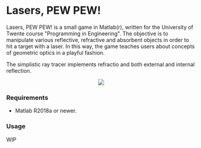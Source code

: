# Lasers, PEW PEW!

Lasers, PEW PEW! is a small game in Matlab(r), written for the University of Twente course
"Programming in Engineering". The objective is to manipulate various reflective, refractive and
absorbent objects in order to hit a target with a laser. In this way, the game teaches users about
concepts of geometric optics in a playful fashion. 

The simplistic ray tracer implements refractio and both external and internal
reflection. 

<p align="center">
   <img src="https://i.imgur.com/QvnSLhD.png">
</p>

### Requirements

* Matlab R2018a or newer.

### Usage

WIP

